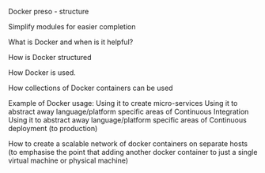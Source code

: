 Docker preso - structure 

Simplify modules for easier completion

What is Docker and when is it helpful?

How is Docker structured

How Docker is used.

How collections of Docker containers can be used

Example of Docker usage:
Using it to create micro-services 
Using it to abstract away language/platform specific areas of Continuous Integration
Using it to abstract away language/platform specific areas of Continuous deployment (to production)

How to create a scalable network of docker containers on separate hosts
(to emphasise the point that adding another docker container to just a single virtual machine or physical machine)

